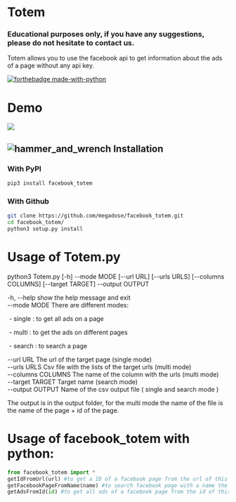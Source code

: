 # Totem

### Educational purposes only, if you have any suggestions, please do not hesitate to contact us.

Totem allows you to use the facebook api to get information about the ads of a page without any api key.

[![forthebadge made-with-python](http://ForTheBadge.com/images/badges/made-with-python.svg)](https://www.python.org/)

# Demo

![](https://i.imgur.com/7k18Ple.gif)


## ![hammer_and_wrench](https://github.githubassets.com/images/icons/emoji/unicode/1f6e0.png) Installation

### With PyPI

```bash
pip3 install facebook_totem
```

### With Github

```bash
git clone https://github.com/megadose/facebook_totem.git
cd facebook_totem/
python3 setup.py install
```

# Usage of Totem.py 

python3 Totem.py [-h] --mode MODE [--url URL] [--urls URLS] [--columns COLUMNS]
                [--target TARGET] --output OUTPUT

  -h, --help         show the help message and exit  
  --mode MODE There are different modes:  
  

​                              \- single : to get all ads on a page  

​                             \- multi : to get the ads on different pages  

​                             \- search : to search a page  

  --url URL          The url of the target page (single mode)  
  --urls URLS        Csv file with the lists of the target urls (multi mode)  
  --columns COLUMNS  The name of the column with the urls (multi mode)  
  --target TARGET    Target name (search mode)  
  --output OUTPUT    Name of the csv output file ( single and search mode )  

The output  is in the output folder, for the multi mode the name of the file is the name of the page + id of the page.  

# Usage of facebook_totem with python:

```python
from facebook_totem import *
getIdFromUrl(url) #to get a ID of a facebook page from the url of this page the output is the id
getFacebookPageFromName(name) #to search facebook page with a name the output is a list of the pages with this name
getAdsFromId(id) #to get all ads of a facebook page from the id of this page the output is a list of all ads
```

